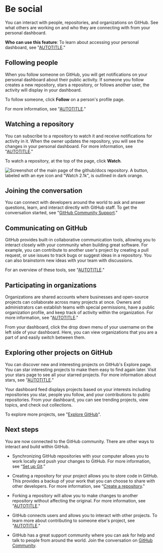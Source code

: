 # Be social

You can interact with people, repositories, and organizations on GitHub. See what others are working on and who they are connecting with from your personal dashboard.

**Who can use this feature**: 
To learn about accessing your personal dashboard, see "[AUTOTITLE](/account-and-profile/setting-up-and-managing-your-personal-account-on-github/managing-personal-account-settings/about-your-personal-dashboard)."

## Following people

When you follow someone on GitHub, you will get notifications on your personal dashboard about their public activity. If someone you follow creates a new repository, stars a repository, or follows another user, the activity will display in your dashboard.

To follow someone, click **Follow** on a person's profile page.

For more information, see "[AUTOTITLE](/get-started/exploring-projects-on-github/following-people)."

## Watching a repository

You can subscribe to a repository to watch it and receive notifications for activity in it. When the owner updates the repository, you will see the changes in your personal dashboard. For more information, see "[AUTOTITLE](/account-and-profile/managing-subscriptions-and-notifications-on-github/managing-subscriptions-for-activity-on-github/viewing-your-subscriptions)."

To watch a repository, at the top of the page, click **Watch**.

![Screenshot of the main page of the github/docs repository. A button, labeled with an eye icon and "Watch 2.1k", is outlined in dark orange.](/assets/images/help/repository/repo-actions-watch.png)

## Joining the conversation

You can connect with developers around the world to ask and answer questions, learn, and interact directly with GitHub staff. To get the conversation started, see "[GitHub Community Support](https://github.community)."

## Communicating on GitHub

GitHub provides built-in collaborative communication tools, allowing you to interact closely with your community when building great software. For example, you can contribute to another user's project by creating a pull request, or use issues to track bugs or suggest ideas in a repository. You can also brainstorm new ideas with your team with discussions.

For an overview of these tools, see "[AUTOTITLE](/get-started/quickstart/communicating-on-github)."

## Participating in organizations

Organizations are shared accounts where businesses and open-source projects can collaborate across many projects at once. Owners and administrators can establish teams with special permissions, have a public organization profile, and keep track of activity within the organization. For more information, see "[AUTOTITLE](/organizations/collaborating-with-groups-in-organizations/about-organizations)."

From your dashboard, click the drop down menu of your username on the left side of your dashboard. Here, you can view organizations that you are a part of and easily switch between them.

## Exploring other projects on GitHub

You can discover new and interesting projects on GitHub's Explore page. You can star interesting projects to make them easy to find again later. Visit your stars page to see all your starred projects. For more information about stars, see "[AUTOTITLE](/get-started/exploring-projects-on-github/saving-repositories-with-stars)."

Your dashboard feed displays projects based on your interests including repositories you star, people you follow, and your contributions to public repositories. From your dashboard, you can see trending projects, view topics, and check out collections.

To explore more projects, see "[Explore GitHub](https://github.com/explore)".

## Next steps

You are now connected to the GitHub community. There are other ways to interact and build within GitHub.

- Synchronizing GitHub repositories with your computer allows you to work locally and push your changes to GitHub. For more information, see “[Set up Git](/get-started/quickstart/set-up-git).”

- Creating a repository for your project allows you to store code in GitHub. This provides a backup of your work that you can choose to share with other developers. For more information, see “[Create a repository](/get-started/quickstart/create-a-repo)."

- Forking a repository will allow you to make changes to another repository without affecting the original. For more information, see "[AUTOTITLE](/get-started/quickstart/fork-a-repo)."

- GitHub connects users and allows you to interact with other projects. To learn more about contributing to someone else's project, see "[AUTOTITLE](/get-started/quickstart/contributing-to-projects)."

- GitHub has a great support community where you can ask for help and talk to people from around the world. Join the conversation on [GitHub Community](https://github.com/orgs/community/discussions).
